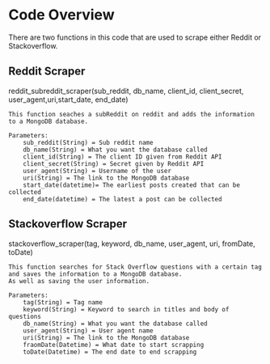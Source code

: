 # Code Overview
There are two functions in this code that are used to scrape either Reddit or Stackoverflow.

## Reddit Scraper

reddit_subreddit_scraper(sub_reddit, db_name, client_id, client_secret, user_agent,uri,start_date, end_date)

    This function seaches a subReddit on reddit and adds the information to a MongoDB database.
    
    Parameters:
        sub_reddit(String) = Sub reddit name
        db_name(String) = What you want the database called
        client_id(String) = The client ID given from Reddit API
        client_secret(String) = Secret given by Reddit API
        user_agent(String) = Username of the user
        uri(String) = The link to the MongoDB database 
        start_date(datetime)= The earliest posts created that can be collected
        end_date(datetime) = The latest a post can be collected

## Stackoverflow Scraper

stackoverflow_scraper(tag, keyword, db_name, user_agent, uri, fromDate, toDate)

    This function searches for Stack Overflow questions with a certain tag and saves the information to a MongoDB database.
    As well as saving the user information.
    
    Parameters:
        tag(String) = Tag name
        keyword(String) = Keyword to search in titles and body of questions
        db_name(String) = What you want the database called
        user_agent(String) = User agent name
        uri(String) = The link to the MongoDB database 
        fraomDate(Datetime) = What date to start scrapping 
        toDate(Datetime) = The end date to end scrapping
